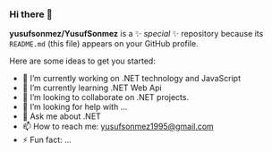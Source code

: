 ### Hi there 👋

**yusufsonmez/YusufSonmez** is a ✨ _special_ ✨ repository because its `README.md` (this file) appears on your GitHub profile.

Here are some ideas to get you started:

- 🔭 I’m currently working on .NET technology and JavaScript
- 🌱 I’m currently learning .NET Web Api
- 👯 I’m looking to collaborate on .NET projects.
- 🤔 I’m looking for help with ...
- 💬 Ask me about .NET
- 📫 How to reach me: yusufsonmez1995@gmail.com
- ⚡ Fun fact: ...


